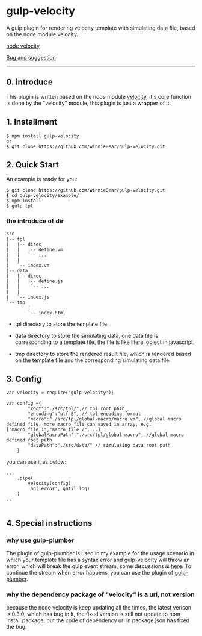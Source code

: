 gulp-velocity
=============

A gulp plugin for rendering velocity template with simulating data file, based on the node module velocity.

[node velocity](https://github.com/fool2fish/velocity)

[Bug and suggestion](https://github.com/winnieBear/gulp-velocity/issues/new)

---

## 0. introduce

This plugin is written based on the node module [velocity](https://github.com/fool2fish/velocity), it's core function is done by the "velocity" module, this plugin is just a wrapper of it. 


## 1. Installment

```
$ npm install gulp-velocity
or
$ git clone https://github.com/winnieBear/gulp-velocity.git 

```

## 2. Quick Start

An example is ready for you:

```
$ git clone https://github.com/winnieBear/gulp-velocity.git 
$ cd gulp-velocity/example/
$ npm install
$ gulp tpl

```

### the introduce of dir

```
src
|-- tpl  
|   |-- direc
|   |   |-- define.vm
|   |   `-- ... 
|   |
|   `-- index.vm 
|-- data
|   |-- direc
|   |   |-- define.js
|   |    `-- ... 
|   |   
|   `-- index.js 
`-- tmp
		|
 		`-- index.html

```
- tpl directory to store the template file

- data directory to store the simulating data, one data file is corresponding to a template file, the file is like literal object in javascript.

- tmp directory to store the rendered result file, which is rendered based on the template file and the corresponding simulating data file.

## 3. Config
```
var velocity = require('gulp-velocity');

var config ={
		"root":"./src/tpl/",// tpl root path 
		"encoding":"utf-8", // tpl encoding format
		"macro":"./src/tpl/global-macro/macro.vm", //global macro defined file, more macro file can saved in array, e.g. ["macro_file_1","macro_file_2",...]
		"globalMacroPath":"./src/tpl/global-macro", //global macro defined root path
		"dataPath":"./src/data/" // simulating data root path
	}
```
you can use it as below:
```
...
	.pipe(
		velocity(config)
		.on('error', gutil.log)
	)
...


```


## 4. Special instructions

### why use gulp-plumber
The plugin of gulp-plumber is used in my example for the usage scenario in which your template file has a syntax error and gulp-velocity will throw an error, which will break the gulp event stream, some discussions is [here](https://github.com/gulpjs/gulp/issues/75). To continue the stream when error happens, you can use the plugin of [gulp-plumber](https://www.npmjs.org/package/gulp-plumber).

### why the dependency package of "velocity" is a url, not version
because the node velocity is keep updating all the times, the latest verison is 0.3.0, which has bug in it, the fixed version is still not update to npm install package, but the code of dependency url in package.json has fixed the bug.

